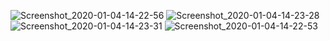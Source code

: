 ![Screenshot_2020-01-04-14-22-56](https://user-images.githubusercontent.com/54840940/71762219-93d57700-2eff-11ea-8a42-dd50a9f0fa4e.png)
![Screenshot_2020-01-04-14-23-28](https://user-images.githubusercontent.com/54840940/71762220-946e0d80-2eff-11ea-91fc-b7768ad2693c.png)
![Screenshot_2020-01-04-14-23-31](https://user-images.githubusercontent.com/54840940/71762221-946e0d80-2eff-11ea-9f2b-0aca2b966e68.png)
![Screenshot_2020-01-04-14-22-53](https://user-images.githubusercontent.com/54840940/71762223-9506a400-2eff-11ea-91ab-bbfacef8dcd7.png)

